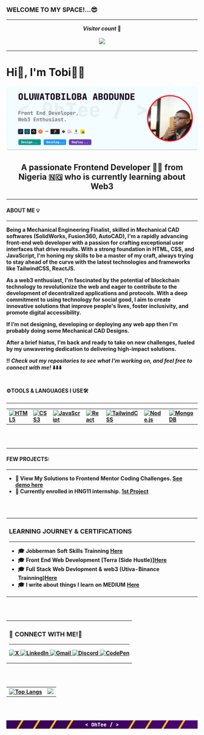### WELCOME TO MY SPACE!...😎
<hr>

<p align="center"> 
   <strong> <i> Visitor count </i> 🤫 <strong>
  <br><br>
  <img src="https://profile-counter.glitch.me/OhTobiloba/count.svg" />
</p>
<hr>

# Hi👋, I'm Tobi👨‍💻

![My Banner](./Github-banner.jpg)

## <p align="center"> A passionate Frontend Developer 👩‍💻 from Nigeria 🇳🇬 who is currently learning about Web3 </p>
<hr>

#### ABOUT ME 💡
<hr>
Being a Mechanical Engineering Finalist, skilled in Mechanical CAD softwares (SolidWorks, Fusion360, AutoCAD), I'm a rapidly advancing front-end web developer with a passion for crafting exceptional user interfaces that drive results. With a strong foundation in HTML, CSS, and JavaScript, I'm honing my skills to be a master of my craft, always trying to stay ahead of the curve with the latest technologies and frameworks like TailwindCSS, ReactJS.
<p> As a web3 enthusiast, I'm fascinated by the potential of blockchain technology to revolutionize the web and eager to contribute to the development of decentralized applications and protocols. With a deep commitment to using technology for social good, I aim to create innovative solutions that improve people's lives, foster inclusivity, and promote digital accessibility. </p>
If I’m not designing, developing or deploying any web app then I'm probably doing some Mechanical CAD Designs. 
<p> After a brief hiatus, I'm back and ready to take on new challenges, fueled by my unwavering dedication to delivering high-impact solutions. </p>
‼️ <i> Check out my repositories to see what I'm working on, and feel free to connect with me! </i>⬇️⬇️⬇️
<br><br>


#### <strong>⚙️TOOLS & LANGUAGES I USE🛠️</strong>
<hr>
<table>
  <tr>
    <td>
      <a href="https://developer.mozilla.org/en-US/docs/Web/Guide/HTML/HTML5" target="_blank" rel="noopener noreferrer">
        <img src="https://img.shields.io/badge/HTML5-E34F26?style=for-the-badge&logo=html5&logoColor=white" alt="HTML5" />
      </a>
    </td>
    <td>
      <a href="https://developer.mozilla.org/en-US/docs/Web/CSS" target="_blank" rel="noopener noreferrer">
        <img src="https://img.shields.io/badge/CSS3-1572B6?style=for-the-badge&logo=css3&logoColor=white" alt="CSS3" />
      </a>
    </td>
    <td>
      <a href="https://developer.mozilla.org/en-US/docs/Web/JavaScript" target="_blank" rel="noopener noreferrer">
        <img src="https://img.shields.io/badge/JavaScript-F7DF1E?style=for-the-badge&logo=javascript&logoColor=black" alt="JavaScript" />
      </a>
    </td>
    <td>
      <a href="https://reactjs.org/" target="_blank" rel="noopener noreferrer">
        <img src="https://img.shields.io/badge/React-61DAFB?style=for-the-badge&logo=react&logoColor=black" alt="React" />
      </a>
    </td>
    <td>
      <a href="https://tailwindcss.com/" target="_blank" rel="noopener noreferrer">
        <img src="https://img.shields.io/badge/TailwindCSS-38B2AC?style=for-the-badge&logo=tailwind-css&logoColor=white" alt="TailwindCSS" />
      </a>
    </td>
    <td>
      <a href="https://nodejs.org/" target="_blank" rel="noopener noreferrer">
        <img src="https://img.shields.io/badge/Node.js-339933?style=for-the-badge&logo=node-dot-js&logoColor=white" alt="Node.js" />
      </a>
    </td>
    <td>
      <a href="https://www.mongodb.com/" target="_blank" rel="noopener noreferrer">
        <img src="https://img.shields.io/badge/MongoDB-47A248?style=for-the-badge&logo=mongodb&logoColor=white" alt="MongoDB" />
      </a>
    </td>
    <td>
      <a href="https://code.visualstudio.com/" target="_blank" rel="noopener noreferrer">
        <img src="https://img.shields.io/badge/VS%20Code-007ACC?style=for-the-badge&logo=visual-studio-code&logoColor=white" alt="VS Code" />
      </a>
    </td>
    <td>
      <a href="https://git-scm.com/" target="_blank" rel="noopener noreferrer">
        <img src="https://img.shields.io/badge/Git-F05032?style=for-the-badge&logo=git&logoColor=white" alt="Git" />
      </a>
    </td>
  </tr>
</table>
<br><br>

<hr>

#### <strong>FEW PROJECTS:<strong>
<hr>

- 🌱 View My Solutions to Frontend Mentor Coding Challenges. [See demo here](https://www.frontendmentor.io/profile/OhTobiloba)
- 🌱 Currently enrolled in HNG11 internship. [1st Project](https://ohtobiloba.github.io/HNG11-Projects/OhTeeDevGoals/index.html)
<!-- 🌱 Resource edge task as a standardization test under Learnable '21. [See demo here](#)
- 🌱 Decipher app, a choice maker app. [See demo here](#)
- 🌱 A simple portfolio site with HTML and CSS. [See demo here](#)
- 🌱 Bookmark landing page challenge from Frontend Mentor. [See demo here](#)
- 🌱 HackerNews website replica fetching news data from their API. [See demo here](#)
- -->
<br><br>

<table align="">
   <tr>

   <td>
         <h3>LEARNING JOURNEY & CERTIFICATIONS</h3>
      <hr>
         <ul>
<!--             <li>🌐 Fundamentals of web development (Solo Learn) <a href="https://sagarviradiya.dev">Here</a></li> -->
            <li>🎓 Jobberman Soft Skills Trainning <a href="https://drive.google.com/file/d/1yDdLItRF6-a4HRjq6FrpH3YRoVGwK6-t/view?usp=sharing">Here</a></li>
<!--             <li>🎓 HTML5 (Solo Learn)<a href="https://x.com/_OhTee_">Here</a></li> -->
<!--             <li>✍️ CSS3<a href="https://medium.com/@sagarviradiya">Medium</a></li> -->
            <li>🎓 Front End Web Development [Terra (Side Hustle)]<a href="https://drive.google.com/file/d/1YOWs3lJQODNQNUfE9nhSYUzJEEGMsjAk/view?usp=sharing">Here</a></li>
            <li>🎓 Full Stack Web Devlopment & web3 (Utiva-Binance Trainning)<a href="https://drive.google.com/file/d/1iHLhQVY3lLRJs-xFa8UH0myE9pXOm3eD/view?usp=sharing">Here</a></li>
            <li>🎓 I write about things I learn on MEDIUM <a href="https://medium.com/@aboduntobi">Here</a></li>
         </ul>
      </td>
     
   </tr>
</table>
<br><br>

<!--<table>
   <tr>
      <td>
         <h3>GET IN TOUCH:</h3>
      <hr>
         <ul>
            <li>🌐 Find My Live Projects <a href="https://sagarviradiya.dev">Here</a></li>
            <li>❌ Follow Me on <a href="https://x.com/_OhTee_">Twitter</a></li>
            <li>❌ Follow Me on <a href="https://x.com/_OhTee_">Discord</a></li>
            <li>🔗 Lets Connect on <a href="https://www.linkedin.com/in/oluwatobiloba-abodunde-4312a322a/">LinkedIn</a></li>
            <li>🔗 Lets Connect on <a href="https://www.linkedin.com/in/oluwatobiloba-abodunde-4312a322a/">Facebook</a></li>
            <li>🔗 Lets Connect on <a href="https://www.linkedin.com/in/oluwatobiloba-abodunde-4312a322a/">Instagram</a></li>
            <li>🔗 Lets Connect on <a href="https://www.linkedin.com/in/oluwatobiloba-abodunde-4312a322a/">Codepen</a></li>
         </ul>
         
   </td>
   </tr>
</table>
<br><br>-->



<table align="">
   <tr>
      <td>
         <h3> <strong >📲 CONNECT WITH ME!🤝</strong></h3>
         <hr>
<p align="left">
  <a href="https://x.com/_OhTee_" target="_blank" rel="noopener noreferrer">
    <img src="https://img.shields.io/badge/X-1DA1F2?style=for-the-badge&logo=twitter&logoColor=white" alt="X" />
  </a>
  <a href="https://www.linkedin.com/in/oluwatobiloba-abodunde-4312a322a/" target="_blank" rel="noopener noreferrer">
    <img src="https://img.shields.io/badge/LinkedIn-0A66C2?style=for-the-badge&logo=linkedin&logoColor=white" alt="LinkedIn" />
  </a>
  <a href="mailto:aboduntobi@gmail.com" target="_blank" rel="noopener noreferrer">
    <img src="https://img.shields.io/badge/Gmail-D14836?style=for-the-badge&logo=gmail&logoColor=white" alt="Gmail" />
  </a>
  <a href="https://discordapp.com/users/your-discord-id" target="_blank" rel="noopener noreferrer">
    <img src="https://img.shields.io/badge/Discord-7289DA?style=for-the-badge&logo=discord&logoColor=white" alt="Discord" />
  </a>
  <a href="https://codepen.io/ohtobiloba" target="_blank" rel="noopener noreferrer">
    <img src="https://img.shields.io/badge/CodePen-000000?style=for-the-badge&logo=codepen&logoColor=white" alt="CodePen" />
  </a>
</p>
   </td>
   </tr>
</table><br><br>



<table align="center">
   <tr>
      <td>
         <div align="center">
   <a href="https://github.com/OhTobiloba/github-readme-stats">
        <img src="https://github-readme-stats.vercel.app/api/top-langs/?username=OhTobiloba&layout=donut" alt="Top Langs" />
      </a>
</div>
      </td>
      <td>
         <div align="center">
   <img src="https://github-readme-stats.vercel.app/api?username=OhTobiloba&show_icons=true&theme=radical" />
</div>
      </td>
   </tr>
</table>

<br><br>


![FooterBanner](./FooterBanner.png)




<!--
**OhTobiloba/OhTobiloba** is a ✨ _special_ ✨ repository because its `README.md` (this file) appears on your GitHub profile.

Here are some ideas to get you started:

- 🔭 I’m currently working on ...
- 🌱 I’m currently learning ...
- 👯 I’m looking to collaborate on ...
- 🤔 I’m looking for help with ...
- 💬 Ask me about ...
- 📫 How to reach me: ...
- 😄 Pronouns: ...
- ⚡ Fun fact: ...
-->

